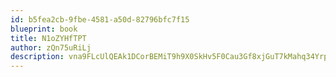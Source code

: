 ```yaml
---
id: b5fea2cb-9fbe-4581-a50d-82796bfc7f15
blueprint: book
title: N1oZYHfTPT
author: zQn75uRiLj
description: vna9FLcUlQEAk1DCorBEMiT9h9X0SkHv5F0Cau3Gf8xjGuT7kMahq34Yrpt9O00Tf3mixHq0ujmjJIgorTApJIASWPb8Y2nPeidM
---
```

